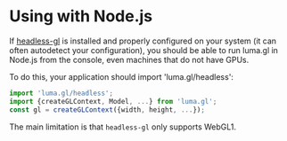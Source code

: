 # Using with Node.js

If [headless-gl](https://www.npmjs.com/package/gl) is installed and properly configured on your system (it can often autodetect your configuration), you should be able to run luma.gl in Node.js from the console, even machines that do not have GPUs.

To do this, your application should import 'luma.gl/headless':
```js
import 'luma.gl/headless';
import {createGLContext, Model, ...} from 'luma.gl';
const gl = createGLContext({width, height, ...});
```

The main limitation is that `headless-gl` only supports WebGL1.


